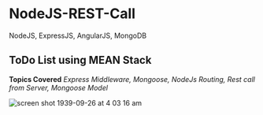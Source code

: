 # NodeJS-REST-Call
NodeJS, ExpressJS, AngularJS, MongoDB

ToDo List using MEAN Stack
----
**Topics Covered**
_Express Middleware, 
Mongoose, 
NodeJs Routing,
Rest call from Server, 
Mongoose Model_


![screen shot 1939-09-26 at 4 03 16 am](https://user-images.githubusercontent.com/14003377/34074969-d642fce8-e2df-11e7-952b-5a460d51636d.png)
